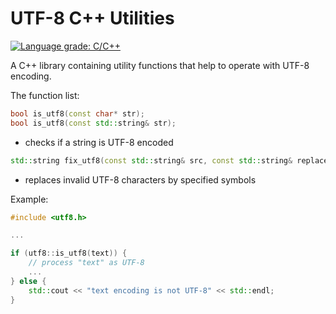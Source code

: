 # UTF-8 C++ Utilities
[![Language grade: C/C++](https://img.shields.io/lgtm/grade/cpp/g/alexey-rasskazov/utf-8.svg?logo=lgtm&logoWidth=18)](https://lgtm.com/projects/g/alexey-rasskazov/utf-8/context:cpp)

A C++ library containing utility functions that help to operate with UTF-8 encoding.

The function list:

```cpp
bool is_utf8(const char* str);
bool is_utf8(const std::string& str);
 ```
 - checks if a string is UTF-8 encoded
```cpp
std::string fix_utf8(const std::string& src, const std::string& replacement)
```
 - replaces invalid UTF-8 characters by specified symbols

Example:

```cpp
#include <utf8.h>

...

if (utf8::is_utf8(text)) {
    // process "text" as UTF-8
    ...
} else {
    std::cout << "text encoding is not UTF-8" << std::endl;
}

```
